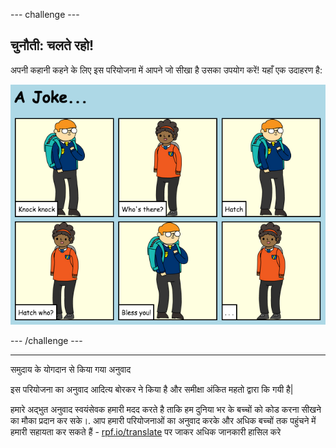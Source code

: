 --- challenge ---

## चुनौती: चलते रहो!

अपनी कहानी कहने के लिए इस परियोजना में आपने जो सीखा है उसका उपयोग करें! यहाँ एक उदाहरण है:

![screenshot](images/story-final.png)

--- /challenge ---


***
समुदाय के योगदान से किया गया अनुवाद 

इस परियोजना का अनुवाद आदित्य बोरकर ने किया है और समीक्षा अंकित महतो द्वारा कि गयी  है|

हमारे अद्भुत अनुवाद स्वयंसेवक हमारी मदद करते है ताकि हम दुनिया भर के बच्चों को कोड करना सीखने का मौका प्रदान कर सके।. आप हमारी परियोजनाओं का अनुवाद करके और अधिक बच्चों तक पहुंचने में हमारी सहायता कर सकते हैं - [rpf.io/translate](https://rpf.io/translate) पर जाकर अधिक जानकारी हासिल करे